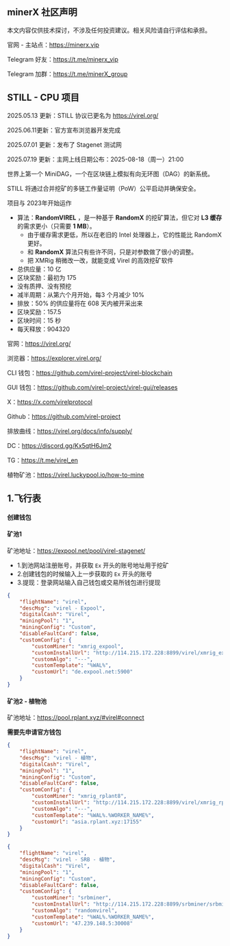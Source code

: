 ## minerX 社区声明

本文内容仅供技术探讨，不涉及任何投资建议。相关风险请自行评估和承担。

官网 - 主站点：https://minerx.vip

Telegram 好友：https://t.me/minerx_vip

Telegram 加群：https://t.me/minerX_group



## STILL - CPU 项目

2025.05.13 更新：STILL 协议已更名为 https://virel.org/

2025.06.11更新：官方宣布浏览器开发完成

2025.07.01 更新：发布了 Stagenet 测试网

2025.07.19 更新：主网上线日期公布：2025-08-18（周一）21:00

世界上第一个 MiniDAG，一个在区块链上模拟有向无环图（DAG）的新系统。  

STILL 将通过合并挖矿的多链工作量证明（PoW）公平启动并确保安全。

项目与 2023年开始运作



- 算法：**RandomVIREL** ，是一种基于 **RandomX** 的挖矿算法，但它对 **L3 缓存** 的需求更小（只需要 **1 MB**）。
  - 由于缓存需求更低，所以在老旧的 Intel 处理器上，它的性能比 RandomX 更好。
  - 和 **RandomX** 算法只有些许不同，只是对参数做了很小的调整。
  - 把 XMRig 稍微改一改，就能变成 Virel 的高效挖矿软件
- 总供应量：10 亿
- 区块奖励：最初为 175
- 没有质押、没有预挖
- 减半周期：从第六个月开始，每3 个月减少 10%
- 排放：50% 的供应量将在 608 天内被开采出来
- 区块奖励：157.5
- 区块时间：15 秒
- 每天释放：904320



官网：https://virel.org/

浏览器：https://explorer.virel.org/

CLI 钱包：https://github.com/virel-project/virel-blockchain

GUI 钱包：https://github.com/virel-project/virel-gui/releases

X：https://x.com/virelprotocol

Github：https://github.com/virel-project

排放曲线：https://virel.org/docs/info/supply/

DC：https://discord.gg/Kx5qtH6Jm2

TG：https://t.me/virel_en



植物矿池：https://virel.luckypool.io/how-to-mine



## 1.飞行表

#### 创建钱包



#### 矿池1

矿池地址：https://expool.net/pool/virel-stagenet/

- 1.到池网站注册账号，并获取 `Ex` 开头的账号地址用于挖矿
- 2.创建钱包的时候输入上一步获取的 `Ex` 开头的账号
- 3.提现：登录网站输入自己钱包或交易所钱包进行提现



```json
{
    "flightName": "virel",
    "descMsg": "virel - Expool",
    "digitalCash": "Virel",
    "miningPool": "1",
    "miningConfig": "Custom",
    "disableFaultCard": false,
    "customConfig": {
        "customMiner": "xmrig_expool",
        "customInstallUrl": "http://114.215.172.228:8899/virel/xmrig_expool-v6.24.0.e.tar.gz",
        "customAlgo": "---",
        "customTemplate": "%WAL%",
        "customUrl": "de.expool.net:5900"
    }
}
```



#### 矿池2 - 植物池

矿池地址：https://pool.rplant.xyz/#virel#connect

**需要先申请官方钱包**

```json
{
    "flightName": "virel",
    "descMsg": "virel - 植物",
    "digitalCash": "Virel",
    "miningPool": "1",
    "miningConfig": "Custom",
    "disableFaultCard": false,
    "customConfig": {
        "customMiner": "xmrig_rplant8",
        "customInstallUrl": "http://114.215.172.228:8899/virel/xmrig_rplant8-6.0.24.a.tar.gz",
        "customAlgo": "---",
        "customTemplate": "%WAL%.%WORKER_NAME%",
        "customUrl": "asia.rplant.xyz:17155"
    }
}
```



```json
{
    "flightName": "virel",
    "descMsg": "virel - SRB - 植物",
    "digitalCash": "Virel",
    "miningPool": "1",
    "miningConfig": "Custom",
    "disableFaultCard": false,
    "customConfig": {
        "customMiner": "srbminer",
        "customInstallUrl": "http://114.215.172.228:8899/srbminer/srbminer-2.9.6.a.tar.gz",
        "customAlgo": "randomvirel",
        "customTemplate": "%WAL%.%WORKER_NAME%",
        "customUrl": "47.239.148.5:30008"
    }
}
```

